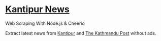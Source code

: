# [Kantipur News](https://kantipur-app.fly.dev)

Web Scraping With Node.js &amp; Cheerio

Extract latest news from [Kantipur](https://ekantipur.com/news) and [The Kathmandu Post](https://kathmandupost.com/national) without ads.
